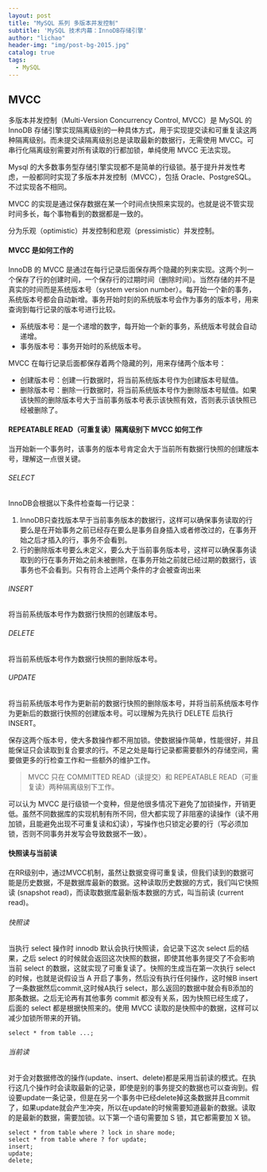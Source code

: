```yaml
---
layout: post
title: "MySQL 系列 多版本并发控制"
subtitle: 'MySQL 技术内幕：InnoDB存储引擎'
author: "lichao"
header-img: "img/post-bg-2015.jpg"
catalog: true
tags:
  - MySQL
---
```



## MVCC
多版本并发控制（Multi-Version Concurrency Control, MVCC）是 MySQL 的 InnoDB 存储引擎实现隔离级别的一种具体方式，用于实现提交读和可重复读这两种隔离级别。而未提交读隔离级别总是读取最新的数据行，无需使用 MVCC。可串行化隔离级别需要对所有读取的行都加锁，单纯使用 MVCC 无法实现。

Mysql 的大多数事务型存储引擎实现都不是简单的行级锁。基于提升并发性考虑，一般都同时实现了多版本并发控制（MVCC），包括 Oracle、PostgreSQL。不过实现各不相同。

MVCC 的实现是通过保存数据在某一个时间点快照来实现的。也就是说不管实现时间多长，每个事物看到的数据都是一致的。

分为乐观（optimistic）并发控制和悲观（pressimistic）并发控制。

#### MVCC 是如何工作的

InnoDB 的 MVCC 是通过在每行记录后面保存两个隐藏的列来实现。这两个列一个保存了行的创建时间，一个保存行的过期时间（删除时间）。当然存储的并不是真实的时间而是系统版本号（system version number）。每开始一个新的事务，系统版本号都会自动新增。事务开始时刻的系统版本号会作为事务的版本号，用来查询到每行记录的版本号进行比较。

* 系统版本号：是一个递增的数字，每开始一个新的事务，系统版本号就会自动递增。
* 事务版本号：事务开始时的系统版本号。

MVCC 在每行记录后面都保存着两个隐藏的列，用来存储两个版本号：
* 创建版本号：创建一行数据时，将当前系统版本号作为创建版本号赋值。
* 删除版本号：删除一行数据时，将当前系统版本号作为删除版本号赋值。如果该快照的删除版本号大于当前事务版本号表示该快照有效，否则表示该快照已经被删除了。
#### REPEATABLE READ（可重复读）隔离级别下 MVCC 如何工作
当开始新一个事务时，该事务的版本号肯定会大于当前所有数据行快照的创建版本号，理解这一点很关键。
###### SELECT
InnoDB会根据以下条件检查每一行记录：
1. InnoDB只查找版本早于当前事务版本的数据行，这样可以确保事务读取的行要么是在开始事务之前已经存在要么是事务自身插入或者修改过的，在事务开始之后才插入的行，事务不会看到。
2. 行的删除版本号要么未定义，要么大于当前事务版本号，这样可以确保事务读取到的行在事务开始之前未被删除，在事务开始之前就已经过期的数据行，该事务也不会看到。只有符合上述两个条件的才会被查询出来

###### INSERT
将当前系统版本号作为数据行快照的创建版本号。

###### DELETE
将当前系统版本号作为数据行快照的删除版本号。

###### UPDATE
将当前系统版本号作为更新前的数据行快照的删除版本号，并将当前系统版本号作为更新后的数据行快照的创建版本号。可以理解为先执行 DELETE 后执行 INSERT。

保存这两个版本号，使大多数操作都不用加锁。使数据操作简单，性能很好，并且能保证只会读取到复合要求的行。不足之处是每行记录都需要额外的存储空间，需要做更多的行检查工作和一些额外的维护工作。


> MVCC 只在 COMMITTED READ（读提交）和 REPEATABLE READ（可重复读）两种隔离级别下工作。

可以认为 MVCC 是行级锁一个变种，但是他很多情况下避免了加锁操作，开销更低。虽然不同数据库的实现机制有所不同，但大都实现了非阻塞的读操作（读不用加锁，且能避免出现不可重复读和幻读），写操作也只锁定必要的行（写必须加锁，否则不同事务并发写会导致数据不一致）。

#### 快照读与当前读

在RR级别中，通过MVCC机制，虽然让数据变得可重复读，但我们读到的数据可能是历史数据，不是数据库最新的数据。这种读取历史数据的方式，我们叫它快照读 (snapshot read)，而读取数据库最新版本数据的方式，叫当前读 (current read)。

###### 快照读
当执行 select 操作时 innodb 默认会执行快照读，会记录下这次 select 后的结果，之后 select 的时候就会返回这次快照的数据，即使其他事务提交了不会影响当前 select 的数据，这就实现了可重复读了。快照的生成当在第一次执行 select 的时候，也就是说假设当 A 开启了事务，然后没有执行任何操作，这时候B insert了一条数据然后commit,这时候A执行 select，那么返回的数据中就会有B添加的那条数据。之后无论再有其他事务 commit 都没有关系，因为快照已经生成了，后面的 select 都是根据快照来的。使用 MVCC 读取的是快照中的数据，这样可以减少加锁所带来的开销。

```
select * from table ...;
```

###### 当前读
对于会对数据修改的操作(update、insert、delete)都是采用当前读的模式。在执行这几个操作时会读取最新的记录，即使是别的事务提交的数据也可以查询到。假设要update一条记录，但是在另一个事务中已经delete掉这条数据并且commit了，如果update就会产生冲突，所以在update的时候需要知道最新的数据。读取的是最新的数据，需要加锁。以下第一个语句需要加 S 锁，其它都需要加 X 锁。

```
select * from table where ? lock in share mode; 
select * from table where ? for update; 
insert; 
update; 
delete;
```